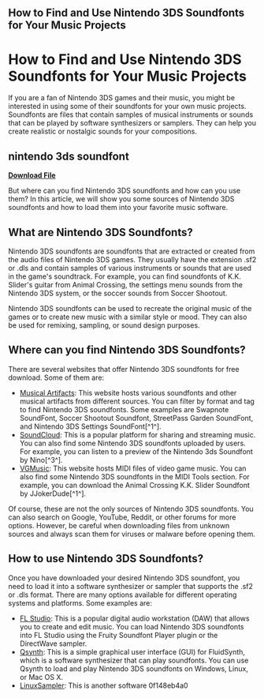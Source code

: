 ## How to Find and Use Nintendo 3DS Soundfonts for Your Music Projects

  
# How to Find and Use Nintendo 3DS Soundfonts for Your Music Projects
  
If you are a fan of Nintendo 3DS games and their music, you might be interested in using some of their soundfonts for your own music projects. Soundfonts are files that contain samples of musical instruments or sounds that can be played by software synthesizers or samplers. They can help you create realistic or nostalgic sounds for your compositions.
 
## nintendo 3ds soundfont


[**Download File**](https://www.google.com/url?q=https%3A%2F%2Ffancli.com%2F2tKT3H&sa=D&sntz=1&usg=AOvVaw3Hkxg9ViImVZwzoVRzv6zU)

  
But where can you find Nintendo 3DS soundfonts and how can you use them? In this article, we will show you some sources of Nintendo 3DS soundfonts and how to load them into your favorite music software.
  
## What are Nintendo 3DS Soundfonts?
  
Nintendo 3DS soundfonts are soundfonts that are extracted or created from the audio files of Nintendo 3DS games. They usually have the extension .sf2 or .dls and contain samples of various instruments or sounds that are used in the game's soundtrack. For example, you can find soundfonts of K.K. Slider's guitar from Animal Crossing, the settings menu sounds from the Nintendo 3DS system, or the soccer sounds from Soccer Shootout.
  
Nintendo 3DS soundfonts can be used to recreate the original music of the games or to create new music with a similar style or mood. They can also be used for remixing, sampling, or sound design purposes.
  
## Where can you find Nintendo 3DS Soundfonts?
  
There are several websites that offer Nintendo 3DS soundfonts for free download. Some of them are:
  
- [Musical Artifacts](https://musical-artifacts.com/artifacts?formats=sf2&tags=nintendo+3ds): This website hosts various soundfonts and other musical artifacts from different sources. You can filter by format and tag to find Nintendo 3DS soundfonts. Some examples are Swapnote SoundFont, Soccer Shootout Soundfont, StreetPass Garden SoundFont, and Nintendo 3DS Settings SoundFont[^1^].
- [SoundCloud](https://soundcloud.com/wengsyltaide1977/nintendo-3ds-soundfont): This is a popular platform for sharing and streaming music. You can also find some Nintendo 3DS soundfonts uploaded by users. For example, you can listen to a preview of the Nintendo 3ds Soundfont by Nino[^3^].
- [VGMusic](https://www.vgmusic.com/music/console/nintendo/3ds/): This website hosts MIDI files of video game music. You can also find some Nintendo 3DS soundfonts in the MIDI Tools section. For example, you can download the Animal Crossing K.K. Slider Soundfont by JJokerDude[^1^].

Of course, these are not the only sources of Nintendo 3DS soundfonts. You can also search on Google, YouTube, Reddit, or other forums for more options. However, be careful when downloading files from unknown sources and always scan them for viruses or malware before opening them.
  
## How to use Nintendo 3DS Soundfonts?
  
Once you have downloaded your desired Nintendo 3DS soundfont, you need to load it into a software synthesizer or sampler that supports the .sf2 or .dls format. There are many options available for different operating systems and platforms. Some examples are:

- [FL Studio](https://www.flstudio.com/): This is a popular digital audio workstation (DAW) that allows you to create and edit music. You can load Nintendo 3DS soundfonts into FL Studio using the Fruity Soundfont Player plugin or the DirectWave sampler.
- [Qsynth](https://www.qsynth.org/): This is a simple graphical user interface (GUI) for FluidSynth, which is a software synthesizer that can play soundfonts. You can use Qsynth to load and play Nintendo 3DS soundfonts on Windows, Linux, or Mac OS X.
- [LinuxSampler](https://www.linuxsampler.org/): This is another software 0f148eb4a0

